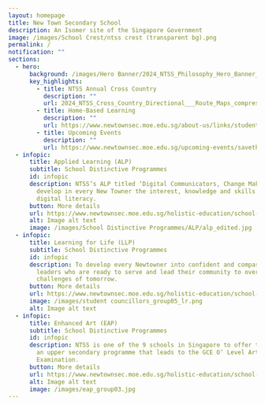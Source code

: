```yaml
---
layout: homepage
title: New Town Secondary School
description: An Isomer site of the Singapore Government
image: /images/School Crest/ntss crest (transparent bg).png
permalink: /
notification: ""
sections:
  - hero:
      background: /images/Hero Banner/2024_NTSS_Philosophy_Hero_Banner_1920x720px.png
      key_highlights:
        - title: NTSS Annual Cross Country
          description: ""
          url: 2024_NTSS_Cross_Country_Directional___Route_Maps_compressed
        - title: Home-Based Learning
          description: ""
          url: https://www.newtownsec.moe.edu.sg/about-us/links/students/home-based-learning-hbl/
        - title: Upcoming Events
          description: ""
          url: https://www.newtownsec.moe.edu.sg/upcoming-events/savethedates/
  - infopic:
      title: Applied Learning (ALP)
      subtitle: School Distinctive Programmes
      id: infopic
      description: NTSS’s ALP titled ‘Digital Communicators, Change Makers’ seeks to
        develop in every New Towner the interest, knowledge and skills in
        digital literacy.
      button: More details
      url: https://www.newtownsec.moe.edu.sg/holistic-education/school-distinctive-programmes/applied-learning-alp-from-2023/
      alt: Image alt text
      image: /images/School Distinctive Programmes/ALP/alp_edited.jpg
  - infopic:
      title: Learning for Life (LLP)
      subtitle: School Distinctive Programmes
      id: infopic
      description: To develop every Newtowner into confident and compassionate student
        leaders who are ready to serve and lead their community to overcome
        challenges of tomorrow.
      button: More details
      url: https://www.newtownsec.moe.edu.sg/holistic-education/school-distinctive-programmes/learning-for-life-llp-from-2023/
      image: /images/student councillors_group05_lr.png
      alt: Image alt text
  - infopic:
      title: Enhanced Art (EAP)
      subtitle: School Distinctive Programmes
      id: infopic
      description: NTSS is one of the 9 schools in Singapore to offer the EAP. This is
        an upper secondary programme that leads to the GCE O’ Level Art
        Examination.
      button: More details
      url: https://www.newtownsec.moe.edu.sg/holistic-education/school-distinctive-programmes/enhanced-art-eap/
      alt: Image alt text
      image: /images/eap_group03.jpg
---
```

